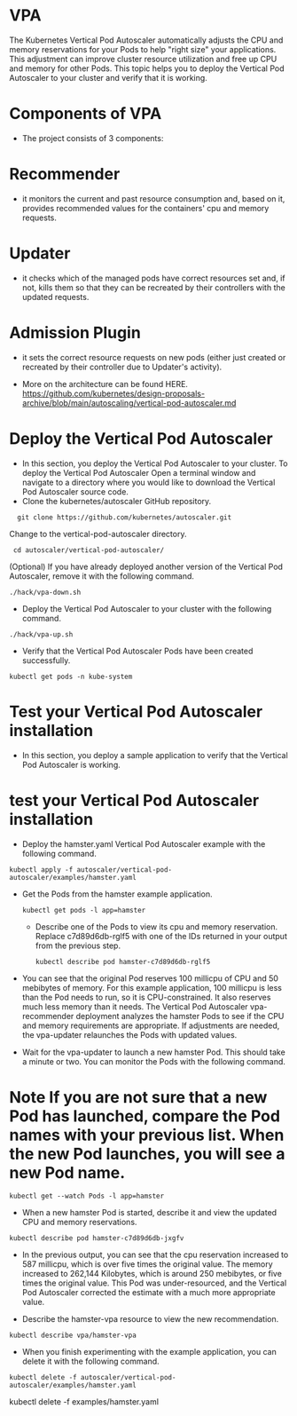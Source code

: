 # VPA
The Kubernetes Vertical Pod Autoscaler automatically adjusts the CPU and memory reservations for your Pods to help "right size" your applications. This adjustment can improve cluster resource utilization and free up CPU and memory for other Pods. This topic helps you to deploy the Vertical Pod Autoscaler to your cluster and verify that it is working.

# Components of VPA
- The project consists of 3 components:

# Recommender 
- it monitors the current and past resource consumption and, based on it, provides recommended values for the containers' cpu and memory requests.

# Updater
- it checks which of the managed pods have correct resources set and, if not, kills them so that they can be recreated by their controllers with the updated requests.

# Admission Plugin 
- it sets the correct resource requests on new pods (either just created or recreated by their controller due to Updater's activity).

- More on the architecture can be found HERE. https://github.com/kubernetes/design-proposals-archive/blob/main/autoscaling/vertical-pod-autoscaler.md

# Deploy the Vertical Pod Autoscaler

- In this section, you deploy the Vertical Pod Autoscaler to your cluster. To deploy the Vertical Pod Autoscaler Open a terminal window and navigate to a directory where you would like to download the Vertical Pod Autoscaler source code.
- Clone the kubernetes/autoscaler GitHub repository.
```
  git clone https://github.com/kubernetes/autoscaler.git
```
Change to the vertical-pod-autoscaler directory.

 ```
  cd autoscaler/vertical-pod-autoscaler/

 ```
(Optional) If you have already deployed another version of the Vertical Pod Autoscaler, remove it with the following command.

```
./hack/vpa-down.sh

```
- Deploy the Vertical Pod Autoscaler to your cluster with the following command.
```
./hack/vpa-up.sh

```

- Verify that the Vertical Pod Autoscaler Pods have been created successfully.
```
kubectl get pods -n kube-system
```
# Test your Vertical Pod Autoscaler installation

- In this section, you deploy a sample application to verify that the Vertical Pod Autoscaler is working.

# test your Vertical Pod Autoscaler installation

- Deploy the hamster.yaml Vertical Pod Autoscaler example with the following command.

```
kubectl apply -f autoscaler/vertical-pod-autoscaler/examples/hamster.yaml

```

- Get the Pods from the hamster example application.
  ```
  kubectl get pods -l app=hamster

  ```

  - Describe one of the Pods to view its cpu and memory reservation. Replace c7d89d6db-rglf5 with one of the IDs returned in your output from the previous step.
 
    ```
    kubectl describe pod hamster-c7d89d6db-rglf5
    ```

- You can see that the original Pod reserves 100 millicpu of CPU and 50 mebibytes of memory. For this example application, 100 millicpu is less than the Pod needs to run, so it is CPU-constrained. It also reserves much less memory than it needs. The Vertical Pod Autoscaler vpa-recommender deployment analyzes the hamster Pods to see if the CPU and memory requirements are appropriate. If adjustments are needed, the vpa-updater relaunches the Pods with updated values.

- Wait for the vpa-updater to launch a new hamster Pod. This should take a minute or two. You can monitor the Pods with the following command.

# Note If you are not sure that a new Pod has launched, compare the Pod names with your previous list. When the new Pod launches, you will see a new Pod name.

```
kubectl get --watch Pods -l app=hamster
```
- When a new hamster Pod is started, describe it and view the updated CPU and memory reservations.

```
kubectl describe pod hamster-c7d89d6db-jxgfv
```

- In the previous output, you can see that the cpu reservation increased to 587 millicpu, which is over five times the original value. The memory increased to 262,144 Kilobytes, which is around 250 mebibytes, or five times the original value. This Pod was under-resourced, and the Vertical Pod Autoscaler corrected the estimate with a much more appropriate value.

- Describe the hamster-vpa resource to view the new recommendation.
```
kubectl describe vpa/hamster-vpa
```
- When you finish experimenting with the example application, you can delete it with the following command.
```
kubectl delete -f autoscaler/vertical-pod-autoscaler/examples/hamster.yaml
```
kubectl delete -f examples/hamster.yaml
```

